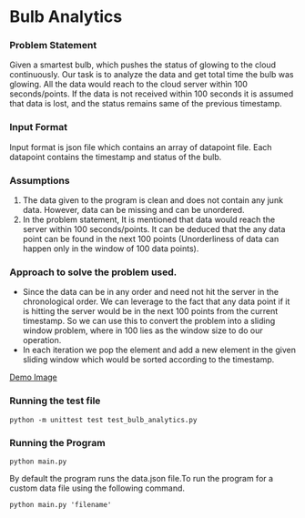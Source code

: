 # Bulb Analytics

### Problem Statement

Given a smartest bulb, which pushes the status of glowing to the cloud continuously.
Our task is to analyze the data and get total time the bulb was glowing. All the data would reach 
to the cloud server within 100 seconds/points. If the data is not received within 100 seconds it is assumed
that data is lost, and the status remains same of the previous timestamp.

### Input Format

Input format is json file which contains an array of datapoint file.
Each datapoint contains the timestamp and status of the bulb.

### Assumptions
1. The data given to the program is clean and does not contain any junk data. However, data can be missing 
and can be unordered.
2. In the problem statement, It is mentioned that data would reach the server within 100 seconds/points. It can be deduced that the any data point can be found in the next 100 points (Unorderliness of data can happen only in the window of 100 data points).

### Approach to solve the problem used.

-  Since the data can be in any order and need not hit the server in the chronological order. We can leverage to the fact that any data point if it is hitting the server would be in the next 100 points from the current timestamp. So we can use this to convert the problem into a sliding window problem, where in 100 lies as the window size to do our operation.
- In each iteration we pop the element and add a new element in the given sliding window which would be sorted according to the timestamp.

[Demo Image](/images/demo.png)

### Running the test file
```commandline
python -m unittest test test_bulb_analytics.py
```

### Running the Program

```commandline
python main.py
```
By default the program runs the data.json file.To run the program for a custom data file using the following command.
```commandline
python main.py 'filename'
```


